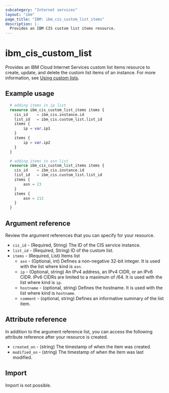 ```yaml
---
subcategory: "Internet services"
layout: "ibm"
page_title: "IBM: ibm_cis_custom_list_items"
description: |-
  Provides an IBM CIS custom list items resource.
---
```


# ibm_cis_custom_list

Provides an IBM Cloud Internet Services custom list items resource to create, update, and delete the custom list items of an instance. For more information, see [Using custom lists](https:/cloud.ibm.com/docs/cis?group=custom-lists).

## Example usage

```terraform
  # adding items in ip list
  resource ibm_cis_custom_list_items items {
    cis_id    = ibm_cis.instance.id
    list_id   = ibm_cis.custom_list.list_id 
    items {
        ip = var.ip1
    }
    items {
        ip = var.ip2
    }
  }

  # adding items in asn list
  resource ibm_cis_custom_list_items items {
    cis_id    = ibm_cis.instance.id
    list_id   = ibm_cis.custom_list.list_id 
    items {
        asn = 23
    }
    items {
        asn = 213
    }
  }

```

## Argument reference

Review the argument references that you can specify for your resource.

- `cis_id` - (Required, String) The ID of the CIS service instance.
- `list_id` - (Required, String) ID of the custom list.
- `items` - (Required, List) Items list
  - `asn` - (Optional, int) Defines a non-negative 32-bit integer. It is used with the list where kind is `asn`.
  - `ip` - (Optional, string) An IPv4 address, an IPv4 CIDR, or an IPv6 CIDR. IPv6 CIDRs are limited to a maximum of /64. It is used with the list where kind is `ip`.
  - `hostname` - (optional, string) Defines the hostname. It is used with the list where kind is `hostname`.
  - `comment` - (optional, string) Defines an informative summary of the list item.

## Attribute reference

In addition to the argument reference list, you can access the following attribute reference after your resource is created.

- `created_on` - (string) The timestamp of when the item was created.
- `modified_on` - (string) The timestamp of when the item was last modified.

## Import

Import is not possible.
